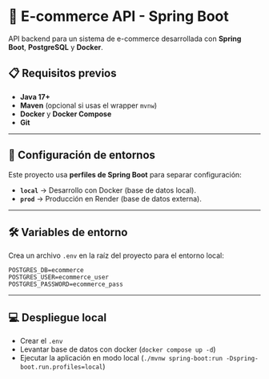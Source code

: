 # 🛒 E-commerce API - Spring Boot

API backend para un sistema de e-commerce desarrollada con **Spring Boot**, **PostgreSQL** y **Docker**.

## 📋 Requisitos previos

- **Java 17+**
- **Maven** (opcional si usas el wrapper `mvnw`)
- **Docker** y **Docker Compose**
- **Git**

---

## 🚀 Configuración de entornos

Este proyecto usa **perfiles de Spring Boot** para separar configuración:

- **`local`** → Desarrollo con Docker (base de datos local).
- **`prod`** → Producción en Render (base de datos externa).

---

## 🛠️ Variables de entorno

Crea un archivo `.env` en la raíz del proyecto para el entorno local:

```env
POSTGRES_DB=ecommerce
POSTGRES_USER=ecommerce_user
POSTGRES_PASSWORD=ecommerce_pass

```

---

## 💻 Despliegue local

- Crear el `.env`
- Levantar base de datos con docker (` docker compose up -d `)
- Ejecutar la aplicación en modo local (` ./mvnw spring-boot:run -Dspring-boot.run.profiles=local
 `)
